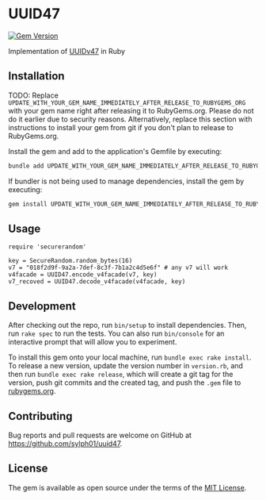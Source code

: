 # UUID47

[![Gem Version](https://badge.fury.io/rb/uuid47.svg)](https://badge.fury.io/rb/uuid47)

Implementation of [UUIDv47](https://github.com/stateless-me/uuidv47) in Ruby

## Installation

TODO: Replace `UPDATE_WITH_YOUR_GEM_NAME_IMMEDIATELY_AFTER_RELEASE_TO_RUBYGEMS_ORG` with your gem name right after releasing it to RubyGems.org. Please do not do it earlier due to security reasons. Alternatively, replace this section with instructions to install your gem from git if you don't plan to release to RubyGems.org.

Install the gem and add to the application's Gemfile by executing:

```bash
bundle add UPDATE_WITH_YOUR_GEM_NAME_IMMEDIATELY_AFTER_RELEASE_TO_RUBYGEMS_ORG
```

If bundler is not being used to manage dependencies, install the gem by executing:

```bash
gem install UPDATE_WITH_YOUR_GEM_NAME_IMMEDIATELY_AFTER_RELEASE_TO_RUBYGEMS_ORG
```

## Usage

```
require 'securerandom'

key = SecureRandom.random_bytes(16)
v7 = "018f2d9f-9a2a-7def-8c3f-7b1a2c4d5e6f" # any v7 will work
v4facade = UUID47.encode_v4facade(v7, key)
v7_recoved = UUID47.decode_v4facade(v4facade, key)
```

## Development

After checking out the repo, run `bin/setup` to install dependencies. Then, run `rake spec` to run the tests. You can also run `bin/console` for an interactive prompt that will allow you to experiment.

To install this gem onto your local machine, run `bundle exec rake install`. To release a new version, update the version number in `version.rb`, and then run `bundle exec rake release`, which will create a git tag for the version, push git commits and the created tag, and push the `.gem` file to [rubygems.org](https://rubygems.org).

## Contributing

Bug reports and pull requests are welcome on GitHub at https://github.com/sylph01/uuid47.

## License

The gem is available as open source under the terms of the [MIT License](https://opensource.org/licenses/MIT).
